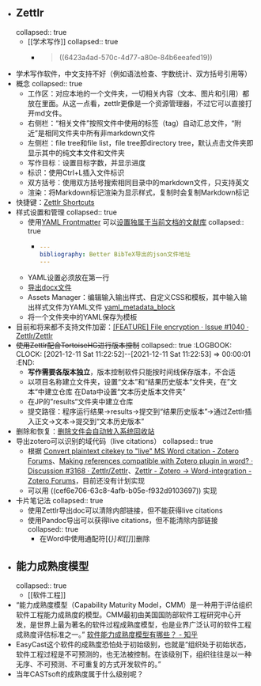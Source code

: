 - ## Zettlr
  collapsed:: true
	- [[学术写作]]
	  collapsed:: true
		- > ((6423a4ad-570c-4d77-a80e-84b6eeafed19))
- 学术写作软件，中文支持不好（例如语法检查、字数统计、双方括号引用等）
- 概念
  collapsed:: true
	- 工作区：对应本地的一个文件夹，一切相关内容（文本、图片和引用）都放在里面。从这一点看，zettlr更像是一个资源管理器，不过它可以直接打开md文件。
	- 右侧栏：“相关文件”按照文件中使用的标签（tag）自动汇总文件，“附近”是相同文件夹中所有非markdown文件
	- 左侧栏：file tree和file list，file tree即directory tree，默认点击文件夹即显示其中的纯文本文件和文件夹
	- 写作目标：设置目标字数，并显示进度
	- 标识：使用Ctrl+L插入文件标识
	- 双方括号：使用双方括号搜索相同目录中的markdown文件，只支持英文
	- 渲染：将Markdown标记渲染为显示样式，复制时会复制Markdown标记
- 快捷键：[Zettlr Shortcuts](https://www.zettlr.com/shortcuts)
- 样式设置和管理
  collapsed:: true
	- 使用[YAML Frontmatter](https://docs.zettlr.com/en/core/yaml-frontmatter/) 可以[设置独属于当前文档的文献库](https://docs.zettlr.com/en/academic/citations/#using-a-file-specific-library)
	  collapsed:: true
		- ```YAML
		  ---
		  bibliography: Better BibTeX导出的json文件地址
		  ---
		  
		  ```
	- YAML设置必须放在第一行
	- [导出docx文件](https://docs.zettlr.com/en/core/export/)
	- Assets Manager：编辑输入输出样式、自定义CSS和模板，其中输入输出样式文件为YAML文件 [yaml_metadata_block](https://pandoc.org/MANUAL.html#extension-yaml_metadata_block)
	- 将一个文件夹中的YAML保存为模板
- 目前和将来都不支持文件加密：[[FEATURE] File encryption · Issue #1040 · Zettlr/Zettlr](https://github.com/Zettlr/Zettlr/issues/1040)
- ~~使用Zettlr配合TortoiseHG进行版本控制~~
  collapsed:: true
  :LOGBOOK:
  CLOCK: [2021-12-11 Sat 11:22:52]--[2021-12-11 Sat 11:22:53] => 00:00:01
  :END:
	- **写作需要各版本独立**，版本控制软件只能按时间线保存版本，不合适
	- 以项目名称建立文件夹，设置“文本”和“结果历史版本”文件夹，在”文本“中建立仓库
	  在Data中设置“文本历史版本文件夹”
	- 在JP的”results“文件夹中建立仓库
	- 提交路径：程序运行结果->results->提交到“结果历史版本”->通过Zettlr插入正文->文本->提交到“文本历史版本”
- 删除和恢复：[删除文件会自动放入系统回收站](https://docs.zettlr.com/en/faq/#im-using-linux-and-deleting-files-doesnt-move-them-to-the-trash)
- 导出zotero可以识别的域代码（live citations）
  collapsed:: true
	- 根据 [Convert plaintext citekey to "live" MS Word citation - Zotero Forums](https://forums.zotero.org/discussion/82817/convert-plaintext-citekey-to-live-ms-word-citation)、[Making references compatible with Zotero plugin in word? · Discussion #3168 · Zettlr/Zettlr](https://github.com/Zettlr/Zettlr/discussions/3168)、[Zettlr - Zotero → Word-integration - Zotero Forums](https://forums.zotero.org/discussion/comment/393578#Comment_393578)，目前还没有计划实现
	- 可以用 ((cef6e706-63c8-4afb-b05e-f932d9103697)) 实现
- 卡片笔记法
  collapsed:: true
	- 使用Zettlr导出doc可以清除内部链接，但不能获得live citations
	- 使用Pandoc导出可以获得live citations，但不能清除内部链接
	  collapsed:: true
		- 在Word中使用通配符\[\{*\}\]和\[\[]*\]\]删除
- ## 能力成熟度模型
  collapsed:: true
	- [[软件工程]]
- “能力成熟度模型（Capability Maturity Model，CMM）是一种用于评估组织软件工程能力成熟度的模型。CMM最初由美国国防部软件工程研究中心开发，是世界上最为著名的软件过程成熟度模型，也是业界广泛认可的软件工程成熟度评估标准之一。” [软件能力成熟度模型有哪些？ - 知乎](https://www.zhihu.com/question/449308356/answer/2902629527?utm_id=0)
- EasyCast这个软件的成熟度恐怕处于初始级别，也就是“组织处于初始状态，软件工程过程是不可预测的，也无法被控制。在该级别下，组织往往是以一种无序、不可预测、不可重复的方式开发软件的。”
- 当年CASTsoft的成熟度属于什么级别呢？